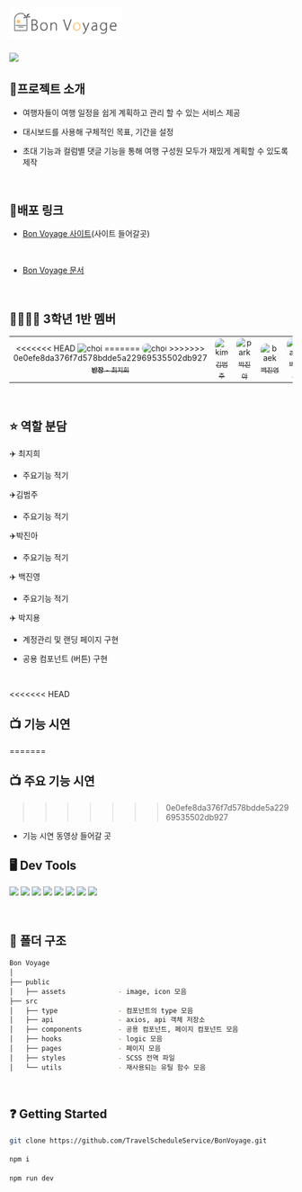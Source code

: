 # <img src='./public//assets//icon//bonVoyageLogo.svg' width='200px'>

<img src='https://img1.daumcdn.net/thumb/R1280x0/?scode=mtistory2&fname=https%3A%2F%2Fblog.kakaocdn.net%2Fdn%2FurxJN%2FbtsFXJybaub%2FLop2rHy903EaSdnXENKcPk%2Fimg.png' width='600'>

<br>

## 📝프로젝트 소개

- 여행자들이 여행 일정을 쉽게 계획하고 관리 할 수 있는 서비스 제공
- 대시보드를 사용해 구체적인 목표, 기간을 설정
- 초대 기능과 컬럼별 댓글 기능을 통해 여행 구성원 모두가 재밌게 계획할 수 있도록 제작


  <br>

## 🔗배포 링크

- [Bon Voyage 사이트]()(사이트 들어갈곳)

   <br>
- [Bon Voyage 문서](https://www.notion.so/9141e3ca4db0413e8ea89708fc51ebf1?v=5b1a6a388e5c479885b23bd9678d442a)


  <br>

## 👨‍👩‍👧‍👦 3학년 1반 멤버

<table>
  <tbody>
    <tr>
      <td align="center">
<<<<<<< HEAD
        <img width="100px" alt="choi" src="">
=======
        <img width="100px" alt="choi" src="https://img1.daumcdn.net/thumb/R1280x0/?scode=mtistory2&fname=https%3A%2F%2Fblog.kakaocdn.net%2Fdn%2FyZrm5%2FbtsFZwdHzvF%2Fq5YNoJNaj1NcxKOxwJVPqk%2Fimg.jpg" {: style="border-radius: 10px; width:100px; height:130px; "}>
>>>>>>> 0e0efe8da376f7d578bdde5a22969535502db927
        <a href="https://github.com/jihee1103"><br /><sub><b>반장 - </b>최지희</sub></a><br />
      </td>
      <td align="center">
        <img width="100px" alt="kim" src="https://img1.daumcdn.net/thumb/R1280x0/?scode=mtistory2&fname=https%3A%2F%2Fblog.kakaocdn.net%2Fdn%2Fmzhln%2FbtsF0E2Ke3z%2FdniEOsFwVmGn3KeaRoumSK%2Fimg.jpg" {: style="border-radius: 10px; width:100px; height: "}>
        <a href="https://github.com/samacyeou"><br /><sub><b></b>김범주</sub></a><br />
      </td>
      <td align="center">
        <img width="100px" alt="park" src="https://img1.daumcdn.net/thumb/R1280x0/?scode=mtistory2&fname=https%3A%2F%2Fblog.kakaocdn.net%2Fdn%2Fm1Qoh%2FbtsFY7dRdox%2FpOjcKqb0uI3DCBA7dpZyw0%2Fimg.jpg"{: style="border-radius: 10px; width:100px; "}>
        <a href="https://github.com/jinahp"><br /><sub><b></b>박진아</sub></a><br />
      </td>
      <td align="center">
        <img width="100px" alt="baek" src="https://img1.daumcdn.net/thumb/R1280x0/?scode=mtistory2&fname=https%3A%2F%2Fblog.kakaocdn.net%2Fdn%2FL4lCp%2FbtsFZMfZQx9%2FPKlxnaUN6cZnZoUJkunsWK%2Fimg.png"{: style="border-radius: 10px; width:100px; height:130px; "}>
        <a href="https://github.com/jinyoung1018"><br /><sub><b></b>백진영</sub></a><br />
      </td>
      <td align="center">
        <img width="100px" alt="park" src="https://img1.daumcdn.net/thumb/R1280x0/?scode=mtistory2&fname=https%3A%2F%2Fblog.kakaocdn.net%2Fdn%2F5Vz4b%2FbtsFZOdQu38%2FjrD7QPIcC00hmkV1qQ5TW1%2Fimg.jpg"{: style="border-radius: 10px; width:100px; "}>
        <a href="https://github.com/jiyong0106"><br /><sub><b></b>박지용</sub></a><br />
      </td>
  </tbody>
</table>

  <br>
  
## ⭐ 역할 분담

✈️ 최지희

- 주요기능 적기

✈️김범주

- 주요기능 적기

✈️박진아

- 주요기능 적기

✈️ 백진영

- 주요기능 적기

✈️ 박지용

- 계정관리 및 랜딩 페이지 구현
- 공용 컴포넌트 (버튼) 구현

  <br>

<<<<<<< HEAD
## 📺 기능 시연
=======
## 📺 주요 기능 시연
>>>>>>> 0e0efe8da376f7d578bdde5a22969535502db927
- 기능 시연 동영상 들어갈 곳
  <br>

## 🖥️ Dev Tools
<img src="https://img.shields.io/badge/react-skyblue?style=for-the-badge&logo=react&logoColor=white"> <img src="https://img.shields.io/badge/next.js-black?style=for-the-badge&logo=next.js&logoColor=white">
  <img src="https://img.shields.io/badge/scss-pink?style=for-the-badge&logo=sass&logoColor=red">
  <img src="https://img.shields.io/badge/axios-red?style=for-the-badge&logo=axios&logoColor=white">
  <img src="https://img.shields.io/badge/react hook form-purple?style=for-the-badge&logo=reacthookform&logoColor=white">
  <img src="https://img.shields.io/badge/eslint-4B32C3?style=for-the-badge&logo=eslint&logoColor=white">
  <img src="https://img.shields.io/badge/prettier-F7B93E?style=for-the-badge&logo=prettier&logoColor=white">
  <img src="https://img.shields.io/badge/typescript-3178C6?style=for-the-badge&logo=typescript&logoColor=white">


  <br>

## 🌳 폴더 구조

```bash
Bon Voyage
│
├── public
│   ├── assets             - image, icon 모음
├── src
│   ├── type               - 컴포넌트의 type 모음
│   ├── api                - axios, api 객체 저장소
│   ├── components         - 공용 컴포넌트, 페이지 컴포넌트 모음
│   ├── hooks              - logic 모음
│   ├── pages              - 페이지 모음
│   ├── styles             - SCSS 전역 파일
│   └── utils              - 재사용되는 유틸 함수 모음

```

  <br>

## ❓ Getting Started

```bash
git clone https://github.com/TravelScheduleService/BonVoyage.git

npm i

npm run dev
```

